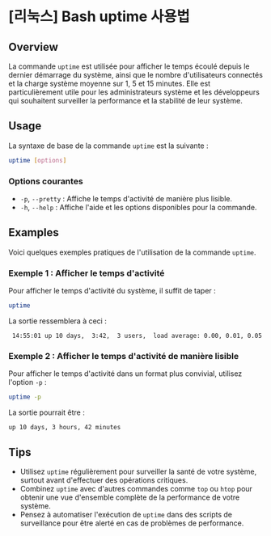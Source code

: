 # [리눅스] Bash uptime 사용법

## Overview
La commande `uptime` est utilisée pour afficher le temps écoulé depuis le dernier démarrage du système, ainsi que le nombre d'utilisateurs connectés et la charge système moyenne sur 1, 5 et 15 minutes. Elle est particulièrement utile pour les administrateurs système et les développeurs qui souhaitent surveiller la performance et la stabilité de leur système.

## Usage
La syntaxe de base de la commande `uptime` est la suivante :

```bash
uptime [options]
```

### Options courantes
- `-p`, `--pretty` : Affiche le temps d'activité de manière plus lisible.
- `-h`, `--help` : Affiche l'aide et les options disponibles pour la commande.

## Examples
Voici quelques exemples pratiques de l'utilisation de la commande `uptime`.

### Exemple 1 : Afficher le temps d'activité
Pour afficher le temps d'activité du système, il suffit de taper :

```bash
uptime
```

La sortie ressemblera à ceci :

```
 14:55:01 up 10 days,  3:42,  3 users,  load average: 0.00, 0.01, 0.05
```

### Exemple 2 : Afficher le temps d'activité de manière lisible
Pour afficher le temps d'activité dans un format plus convivial, utilisez l'option `-p` :

```bash
uptime -p
```

La sortie pourrait être :

```
up 10 days, 3 hours, 42 minutes
```

## Tips
- Utilisez `uptime` régulièrement pour surveiller la santé de votre système, surtout avant d'effectuer des opérations critiques.
- Combinez `uptime` avec d'autres commandes comme `top` ou `htop` pour obtenir une vue d'ensemble complète de la performance de votre système.
- Pensez à automatiser l'exécution de `uptime` dans des scripts de surveillance pour être alerté en cas de problèmes de performance.